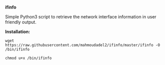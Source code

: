 **ifinfo**

Simple Python3 script to retrieve the network interface information in user friendly output.

**Installation:**

`wget https://raw.githubusercontent.com/mahmoudadel2/ifinfo/master/ifinfo -O /bin/ifinfo`

`chmod u+x /bin/ifinfo`
